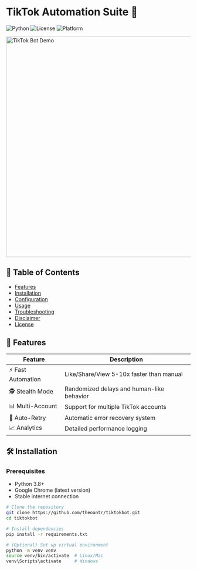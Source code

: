 # TikTok Automation Suite 🤖

![Python](https://img.shields.io/badge/Python-3.8+-blue?logo=python)
![License](https://img.shields.io/badge/License-MIT-green)
![Platform](https://img.shields.io/badge/Platform-Windows%20%7C%20Linux%20%7C%20Mac-lightgrey)

<img src="https://i.imgur.com/JbG5mYz.gif" width="600" alt="TikTok Bot Demo">

## 📌 Table of Contents
- [Features](#features)
- [Installation](#installation)
- [Configuration](#configuration)
- [Usage](#usage)
- [Troubleshooting](#troubleshooting)
- [Disclaimer](#disclaimer)
- [License](#license)

## 🌟 Features
| Feature | Description |
|---------|-------------|
| ⚡ Fast Automation | Like/Share/View 5-10x faster than manual |
| 🕵️ Stealth Mode | Randomized delays and human-like behavior |
| 📊 Multi-Account | Support for multiple TikTok accounts |
| 🔄 Auto-Retry | Automatic error recovery system |
| 📈 Analytics | Detailed performance logging |

## 🛠 Installation <a name="installation"></a>

### Prerequisites
- Python 3.8+
- Google Chrome (latest version)
- Stable internet connection

```bash
# Clone the repository
git clone https://github.com/theoantr/tiktokbot.git
cd tiktokbot

# Install dependencies
pip install -r requirements.txt

# (Optional) Set up virtual environment
python -m venv venv
source venv/bin/activate  # Linux/Mac
venv\Scripts\activate     # Windows
